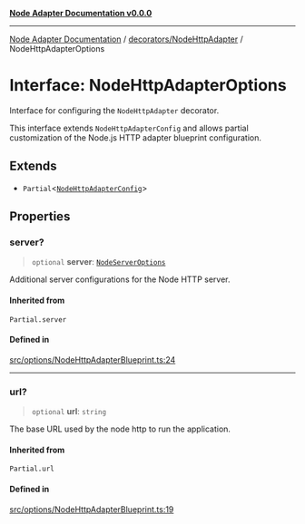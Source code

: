 [**Node Adapter Documentation v0.0.0**](../../../README.md)

***

[Node Adapter Documentation](../../../modules.md) / [decorators/NodeHttpAdapter](../README.md) / NodeHttpAdapterOptions

# Interface: NodeHttpAdapterOptions

Interface for configuring the `NodeHttpAdapter` decorator.

This interface extends `NodeHttpAdapterConfig` and allows partial customization
of the Node.js HTTP adapter blueprint configuration.

## Extends

- `Partial`\<[`NodeHttpAdapterConfig`](../../../options/NodeHttpAdapterBlueprint/interfaces/NodeHttpAdapterConfig.md)\>

## Properties

### server?

> `optional` **server**: [`NodeServerOptions`](../../../declarations/type-aliases/NodeServerOptions.md)

Additional server configurations for the Node HTTP server.

#### Inherited from

`Partial.server`

#### Defined in

[src/options/NodeHttpAdapterBlueprint.ts:24](https://github.com/stonemjs/node-adapter/blob/ddd3db262e296a3076ca003f1374ffc8cbccff6b/src/options/NodeHttpAdapterBlueprint.ts#L24)

***

### url?

> `optional` **url**: `string`

The base URL used by the node http to run the application.

#### Inherited from

`Partial.url`

#### Defined in

[src/options/NodeHttpAdapterBlueprint.ts:19](https://github.com/stonemjs/node-adapter/blob/ddd3db262e296a3076ca003f1374ffc8cbccff6b/src/options/NodeHttpAdapterBlueprint.ts#L19)
